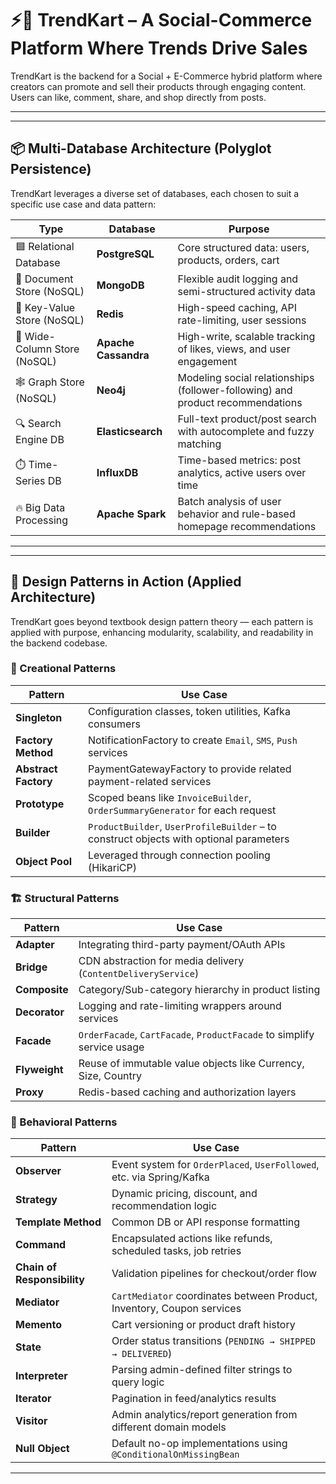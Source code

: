 # ⚡🛒 TrendKart – A Social-Commerce Platform Where Trends Drive Sales

TrendKart is the backend for a Social + E-Commerce hybrid platform where creators can promote and sell their products through engaging content. Users can like, comment, share, and shop directly from posts.

---
---

## 📦 Multi-Database Architecture (Polyglot Persistence)

TrendKart leverages a diverse set of databases, each chosen to suit a specific use case and data pattern:

| Type                         | Database                 | Purpose                                                                        |
| ---------------------------- | ------------------------ | ------------------------------------------------------------------------------ |
| 🟦 Relational Database       | **PostgreSQL**           | Core structured data: users, products, orders, cart                            |
| 📄 Document Store (NoSQL)    | **MongoDB**              | Flexible audit logging and semi-structured activity data                       |
| 🔑 Key-Value Store (NoSQL)   | **Redis**                | High-speed caching, API rate-limiting, user sessions                           |
| 🧱 Wide-Column Store (NoSQL) | **Apache Cassandra**     | High-write, scalable tracking of likes, views, and user engagement             |
| 🕸️ Graph Store (NoSQL)       | **Neo4j**                | Modeling social relationships (follower-following) and product recommendations |
| 🔍 Search Engine DB          | **Elasticsearch**        | Full-text product/post search with autocomplete and fuzzy matching             |
| ⏱️ Time-Series DB            | **InfluxDB**             | Time-based metrics: post analytics, active users over time                     |
| 🔥 Big Data Processing       | **Apache Spark**         | Batch analysis of user behavior and rule-based homepage recommendations        |

---
---

## 🧠 Design Patterns in Action (Applied Architecture)

TrendKart goes beyond textbook design pattern theory — each pattern is applied with purpose, enhancing modularity, scalability, and readability in the backend codebase.

### 🧱 Creational Patterns
| Pattern            | Use Case                                                                                  |
|--------------------|-------------------------------------------------------------------------------------------|
| **Singleton**       | Configuration classes, token utilities, Kafka consumers                                  |
| **Factory Method**  | NotificationFactory to create `Email`, `SMS`, `Push` services                            |
| **Abstract Factory**| PaymentGatewayFactory to provide related payment-related services                        |
| **Prototype**       | Scoped beans like `InvoiceBuilder`, `OrderSummaryGenerator` for each request             |
| **Builder**         | `ProductBuilder`, `UserProfileBuilder` – to construct objects with optional parameters   |
| **Object Pool**     | Leveraged through connection pooling (HikariCP)                                          |

### 🏗️ Structural Patterns
| Pattern        | Use Case                                                                 |
|----------------|--------------------------------------------------------------------------|
| **Adapter**     | Integrating third-party payment/OAuth APIs                              |
| **Bridge**      | CDN abstraction for media delivery (`ContentDeliveryService`)           |
| **Composite**   | Category/Sub-category hierarchy in product listing                      |
| **Decorator**   | Logging and rate-limiting wrappers around services                      |
| **Facade**      | `OrderFacade`, `CartFacade`, `ProductFacade` to simplify service usage  |
| **Flyweight**   | Reuse of immutable value objects like Currency, Size, Country           |
| **Proxy**       | Redis-based caching and authorization layers                            |

### 🧠 Behavioral Patterns
| Pattern                    | Use Case                                                                 |
|----------------------------|--------------------------------------------------------------------------|
| **Observer**               | Event system for `OrderPlaced`, `UserFollowed`, etc. via Spring/Kafka    |
| **Strategy**               | Dynamic pricing, discount, and recommendation logic                      |
| **Template Method**        | Common DB or API response formatting                                     |
| **Command**                | Encapsulated actions like refunds, scheduled tasks, job retries          |
| **Chain of Responsibility**| Validation pipelines for checkout/order flow                             |
| **Mediator**               | `CartMediator` coordinates between Product, Inventory, Coupon services   |
| **Memento**                | Cart versioning or product draft history                                 |
| **State**                  | Order status transitions (`PENDING → SHIPPED → DELIVERED`)               |
| **Interpreter**            | Parsing admin-defined filter strings to query logic                      |
| **Iterator**               | Pagination in feed/analytics results                                     |
| **Visitor**                | Admin analytics/report generation from different domain models           |
| **Null Object**            | Default no-op implementations using `@ConditionalOnMissingBean`          |

---

